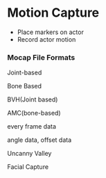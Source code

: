 # Motion Capture

- Place markers on actor
- Record actor motion



### Mocap File Formats

Joint-based

Bone Based

BVH(Joint based)

AMC(bone-based)



every frame data

angle data, offset data



Uncanny Valley



Facial Capture

